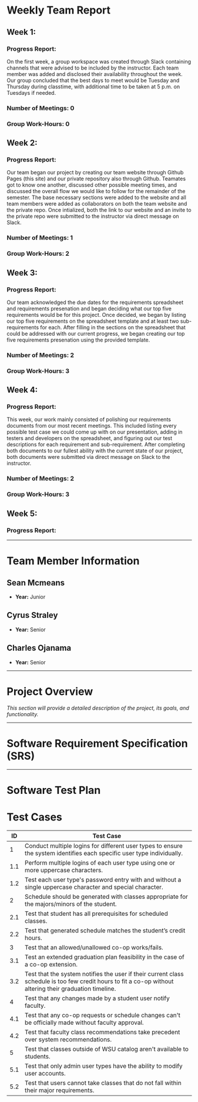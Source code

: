 # Weekly Team Report

## Week 1:
### Progress Report: 
On the first week, a group workspace was created through Slack containing channels that were advised to be included by the instructor. Each team member was added and disclosed their availability throughout the week. Our group concluded that the best days to meet would be Tuesday and Thursday during classtime, with additional time to be taken at 5 p.m. on Tuesdays if needed.

### Number of Meetings: 0

### Group Work-Hours: 0

## Week 2:
### Progress Report:
Our team began our project by creating our team website through Github Pages (this site) and our private repository also through Github. Teamates got to know one another, discussed other possible meeting times, and discussed the overall flow we would like to follow for the remainder of the semester. The base necessary sections were added to the website and all team members were added as collaborators on both the team website and the private repo. Once intialized, both the link to our website and an invite to the private repo were submitted to the instructor via direct message on Slack. 

### Number of Meetings: 1

### Group Work-Hours: 2

## Week 3:
### Progress Report:
Our team acknowledged the due dates for the requirements spreadsheet and requirements presenation and began deciding what our top five requirements would be for this project. Once decided, we began by listing our top five requirements on the spreadsheet template and at least two sub-requirements for each. After filling in the sections on the spreadsheet that could be addressed with our current progress, we began creating our top five requirements presenation using the provided template.

### Number of Meetings: 2

### Group Work-Hours: 3

## Week 4:
### Progress Report:
This week, our work mainly consisted of polishing our requirements documents from our most recent meetings. This included listing every possible test case we could come up with on our presentation, adding in testers and developers on the spreadsheet, and figuring out our test descriptions for each requirement and sub-requirement. After completing both documents to our fullest ability with the current state of our project, both documents were submitted via direct message on Slack to the instructor. 

### Number of Meetings: 2

### Group Work-Hours: 3

## Week 5:
### Progress Report:
---

# Team Member Information

## Sean Mcmeans
- **Year:** Junior

## Cyrus Straley
- **Year:** Senior

## Charles Ojanama
- **Year:** Senior

---

# Project Overview
_This section will provide a detailed description of the project, its goals, and functionality._

---

# Software Requirement Specification (SRS)

---

# Software Test Plan
# Test Cases

| ID   | Test Case                                                                 |
|------|---------------------------------------------------------------------------|
| 1    | Conduct multiple logins for different user types to ensure the system identifies each specific user type individually. |
| 1.1  | Perform multiple logins of each user type using one or more uppercase characters. |
| 1.2  | Test each user type's password entry with and without a single uppercase character and special character. |
| 2    | Schedule should be generated with classes appropriate for the majors/minors of the student. |
| 2.1  | Test that student has all prerequisites for scheduled classes. |
| 2.2  | Test that generated schedule matches the student’s credit hours. |
| 3    | Test that an allowed/unallowed co-op works/fails. |
| 3.1  | Test an extended graduation plan feasibility in the case of a co-op extension. |
| 3.2  | Test that the system notifies the user if their current class schedule is too few credit hours to fit a co-op without altering their graduation timeline. |
| 4    | Test that any changes made by a student user notify faculty. |
| 4.1  | Test that any co-op requests or schedule changes can't be officially made without faculty approval. |
| 4.2  | Test that faculty class recommendations take precedent over system recommendations. |
| 5    | Test that classes outside of WSU catalog aren't available to students. |
| 5.1  | Test that only admin user types have the ability to modify user accounts. |
| 5.2  | Test that users cannot take classes that do not fall within their major requirements. |
